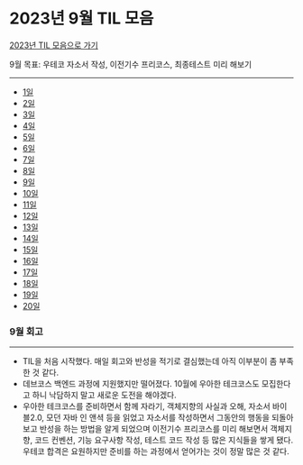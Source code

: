 # 2023년 9월 TIL 모음

[2023년 TIL 모음으로 가기](../2023년_TIL_모음.md)

9월 목표: 우테코 자소서 작성, 이전기수 프리코스, 최종테스트 미리 해보기

---
- [1일](01.md)
- [2일](02.md)
- [3일](03.md)
- [4일](04.md)
- [5일](05.md)
- [6일](06.md)
- [7일](07.md)
- [8일](08.md)
- [9일](09.md)
- [10일](10.md)
- [11일](11.md)
- [12일](12.md)
- [13일](13.md)
- [14일](14.md)
- [15일](15.md)
- [16일](16.md)
- [17일](17.md)
- [18일](18.md)
- [19일](19.md)
- [20일](20.md)


### 9월 회고

---
- TIL을 처음 시작했다. 매일 회고와 반성을 적기로 결심했는데 아직 이부분이 좀 부족한 것 같다.
- 데브코스 백엔드 과정에 지원했지만 떨어졌다. 10월에 우아한 테크코스도 모집한다고 하니 낙담하지 말고 새로운 도전을 해야겠다.
- 우아한 테크코스를 준비하면서 함께 자라기, 객체지향의 사실과 오해, 자소서 바이블2.0, 모던 자바 인 앤셕 등을 읽었고
자소서를 작성하면서 그동안의 행동을 되돌아보고 반성을 하는 방법을 알게 되었으며
이전기수 프리코스를 미리 해보면서 객체지향, 코드 컨벤션, 기능 요구사항 작성, 테스트 코드 작성 등 많은 지식들을 쌓게 됐다.
우테코 합격은 요원하지만 준비를 하는 과정에서 얻어가는 것이 정말 많은 것 같다.